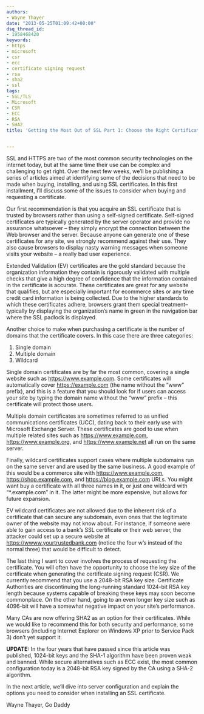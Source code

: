```yaml
---
authors:
- Wayne Thayer
date: "2013-05-25T01:09:42+00:00"
dsq_thread_id:
- 1958468420
keywords:
- https
- microsoft
- csr
- ecc
- certificate signing request
- rsa
- sha2
- ssl
tags:
- SSL/TLS
- Microsoft
- CSR
- ECC
- RSA
- SHA2
title: 'Getting the Most Out of SSL Part 1: Choose the Right Certificate'


---
```

SSL and HTTPS are two of the most common security technologies on the internet today, but at the same time their use can be complex and challenging to get right. Over the next few weeks, we’ll be publishing a series of articles aimed at identifying some of the decisions that need to be made when buying, installing, and using SSL certificates. In this first installment, I’ll discuss some of the issues to consider when buying and requesting a certificate.

Our first recommendation is that you acquire an SSL certificate that is trusted by browsers rather than using a self-signed certificate. Self-signed certificates are typically generated by the server operator and provide no assurance whatsoever – they simply encrypt the connection between the Web browser and the server. Because anyone can generate one of these certificates for any site, we strongly recommend against their use. They also cause browsers to display nasty warning messages when someone visits your website – a really bad user experience.

Extended Validation (EV) certificates are the gold standard because the organization information they contain is rigorously validated with multiple checks that give a high degree of confidence that the information contained in the certificate is accurate. These certificates are great for any website that qualifies, but are especially important for ecommerce sites or any time credit card information is being collected. Due to the higher standards to which these certificates adhere, browsers grant them special treatment–typically by displaying the organization’s name in green in the navigation bar where the SSL padlock is displayed.

Another choice to make when purchasing a certificate is the number of domains that the certificate covers. In this case there are three categories:

1. Single domain
2. Multiple domain
3. Wildcard

Single domain certificates are by far the most common, covering a single website such as https://www.example.com. Some certificates will automatically cover https://example.com (the name without the “www” prefix), and this is a feature that you should look for if users can access your site by typing the domain name without the “www” prefix – this certificate will protect those users.

Multiple domain certificates are sometimes referred to as unified communications certificates (UCC), dating back to their early use with Microsoft Exchange Server. These certificates are good to use when multiple related sites such as https://www.example.com, https://www.example.org, and https://www.example.net all run on the same server.

Finally, wildcard certificates support cases where multiple subdomains run on the same server and are used by the same business. A good example of this would be a commerce site with https://www.example.com, https://shop.example.com, and https://blog.example.com URLs. You might want buy a certificate with all three names in it, or just one wildcard with “*.example.com” in it. The latter might be more expensive, but allows for future expansion.

EV wildcard certificates are not allowed due to the inherent risk of a certificate that can secure any subdomain, even ones that the legitimate owner of the website may not know about. For instance, if someone were able to gain access to a bank’s SSL certificate or their web server, the attacker could set up a secure website at https://wwww.yourtrustedbank.com (notice the four w’s instead of the normal three) that would be difficult to detect.

The last thing I want to cover involves the process of requesting the certificate. You will often have the opportunity to choose the key size of the certificate when generating the certificate signing request (CSR). We currently recommend that you use a 2048-bit RSA key size. Certificate Authorities are discontinuing the long-running standard 1024-bit RSA key length because systems capable of breaking these keys may soon become commonplace. On the other hand, going to an even longer key size such as 4096-bit will have a somewhat negative impact on your site’s performance.

Many CAs are now offering SHA2 as an option for their certificates. While we would like to recommend this for both security and performance, some browsers (including Internet Explorer on Windows XP prior to Service Pack 3) don’t yet support it.

**UPDATE:** In the four years that have passed since this article was published, 1024-bit keys and the SHA-1 algorithm have been proven weak and banned. While secure alternatives such as ECC exist, the most common configuration today is a 2048-bit RSA key signed by the CA using a SHA-2 algorithm.

In the next article, we’ll dive into server configuration and explain the options you need to consider when installing an SSL certificate.

Wayne Thayer, Go Daddy